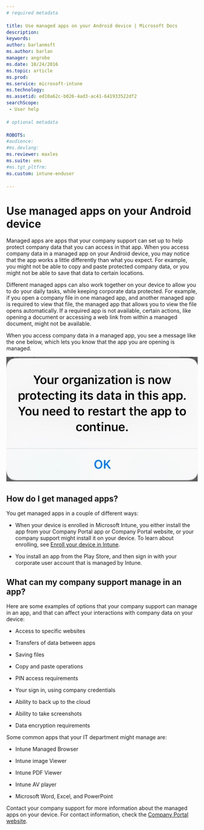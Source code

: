 ```yaml
---
# required metadata

title: Use managed apps on your Android device | Microsoft Docs
description:
keywords:
author: barlanmsft
ms.author: barlan
manager: angrobe
ms.date: 10/24/2016
ms.topic: article
ms.prod:
ms.service: microsoft-intune
ms.technology:
ms.assetid: ed10a62c-b026-4ad3-ac41-641933522df2
searchScope:
 - User help

# optional metadata

ROBOTS:  
#audience:
#ms.devlang:
ms.reviewer: maxles
ms.suite: ems
#ms.tgt_pltfrm:
ms.custom: intune-enduser

---
```



# Use managed apps on your Android device

Managed apps are apps that your company support can set up to help protect company data that you can access in that app. When you access company data in a managed app on your Android device, you may notice that the app works a little differently than what you expect. For example, you might not be able to copy and paste protected company data, or you might not be able to save that data to certain locations.

Different managed apps can also work together on your device to allow you to do your daily tasks, while keeping corporate data protected. For example, if you open a company file in one managed app, and another managed app is required to view that file, the managed app that allows you to view the file opens automatically. If a required app is not available, certain actions, like opening a document or accessing a web link from within a managed document, might not be available.

When you access company data in a managed app, you see a message like the one below, which lets you know that the app you are opening is managed.

![open-managed-apps-message](./media/managed-apps-message.png)

## How do I get managed apps?
You get managed apps in a couple of different ways:

-   When your device is enrolled in Microsoft Intune, you either install the app from your Company Portal app or Company Portal website, or your company support might install it on your device. To learn about enrolling, see [Enroll your device in Intune](enroll-your-device-in-Intune-android.md).

-   You install an app from the Play Store, and then sign in with your corporate user account that is managed by Intune.

## What can my company support manage in an app?
Here are some examples of options that your company support can manage in an app, and that can affect your interactions with company data on your device:

-   Access to specific websites

-   Transfers of data between apps

-   Saving files

-   Copy and paste operations

-   PIN access requirements

-   Your sign in, using company credentials

-   Ability to back up to the cloud

-   Ability to take screenshots

-   Data encryption requirements

Some common apps that your IT department might manage are:

-   Intune Managed Browser

-   Intune image Viewer

-   Intune PDF Viewer

-   Intune AV player

-   Microsoft Word, Excel, and PowerPoint

Contact your company support for more information about the managed apps on your device. For contact information, check the [Company Portal website](https://portal.manage.microsoft.com#HelpDeskDialog).

